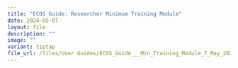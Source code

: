 ```yaml
---
title: "ECOS Guide: Researcher Minimum Training Module"
date: 2024-05-07
layout: file
description: ""
image: ""
variant: tiptap
file_url: /files/User Guides/ECOS_Guide___Min_Training_Module_7_May_2024.pdf
---
```

